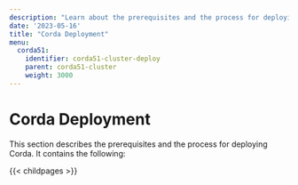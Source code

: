 ```yaml
---
description: "Learn about the prerequisites and the process for deploying Corda."
date: '2023-05-16'
title: "Corda Deployment"
menu:
  corda51:
    identifier: corda51-cluster-deploy
    parent: corda51-cluster
    weight: 3000
---
```


# Corda Deployment

This section describes the prerequisites and the process for deploying Corda.
It contains the following:

{{< childpages >}}
